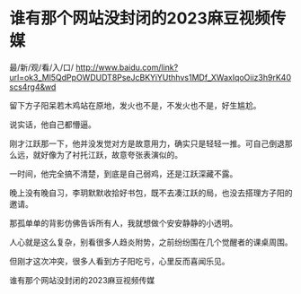 # 谁有那个网站没封闭的2023麻豆视频传媒

最/新/观/看/入/口/ http://www.baidu.com/link?url=ok3_Ml5QdPpOWDUDT8PseJcBKYiYUthhvs1MDf_XWaxIqoOiiz3h9rK40scs4rg4&wd

留下方子阳呆若木鸡站在原地，发火也不是，不发火也不是，好生尴尬。

说实话，他自己都懵逼。

刚才江跃那一下，他并没发觉对方是故意用力，确实只是轻轻一推。可自己倒退那么远，就好像为了衬托江跃，故意夸张表演似的。

一时间，他完全搞不清楚，到底是自己弱鸡，还是江跃深藏不露。

晚上没有晚自习，李玥默默收拾好书包，既不去凑江跃的局，也没去搭理方子阳的邀请。

那孤单单的背影仿佛告诉所有人，我就想做个安安静静的小透明。

人心就是这么复杂，别看很多人趋炎附势，之前纷纷围在几个觉醒者的课桌周围。

但刚才这次冲突，很多人看到方子阳吃亏，心里反而喜闻乐见。


谁有那个网站没封闭的2023麻豆视频传媒
